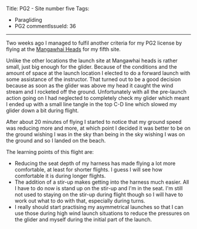 Title: PG2 - Site number five
Tags:
  - Paragliding
  - PG2
commentIssueId: 36
---

Two weeks ago I managed to fulfil another criteria for my PG2 license by flying at the  [Mangawhai Heads](http://paraglidingnewzealand.com/places-to-fly/site/mangawhai-heads) for my fifth site.

Unlike the other locations the launch site at Mangawhai heads is rather small, just big enough for the glider. Because of the conditions and the amount of space at the launch location I elected to do a forward launch with some assistance of the instructor. That turned out to be a good decision because as soon as the glider was above my head it caught the wind stream and I rocketed off the ground. Unfortunately with all the pre-launch action going on I had neglected to completely check my glider which meant I ended up with a small line tangle in the top C-D line which slowed my glider down a bit during flight.

After about 20 minutes of flying I started to notice that my ground speed was reducing more and more, at which point I decided it was better to be on the ground wishing I was in the sky than being in the sky wishing I was on the ground and so I landed on the beach.

The learning points of this flight are:

* Reducing the seat depth of my harness has made flying a lot more comfortable, at least for shorter flights. I guess I will see how comfortable it is during longer flights.
* The addition of a stir-up makes getting into the harness much easier. All I have to do now is stand up on the stir-up and I'm in the seat. I'm still not used to staying on the stir-up during flight though so I will have to work out what to do with that, especially during turns.
* I really should start practising my asymmetrical launches so that I can use those during high wind launch situations to reduce the pressures on the glider and myself during the initial part of the launch.
